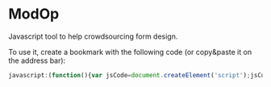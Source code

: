 # ModOp
Javascript tool to help crowdsourcing form design. 

To use it, create a bookmark with the following code (or copy&paste it on the address bar):
```javascript
javascript:(function(){var jsCode=document.createElement('script');jsCode.setAttribute('src','https://raw.githubusercontent.com/AlessandroChecco/ModOp/master/ModOp.js');document.body.appendChild(jsCode);}());
```
